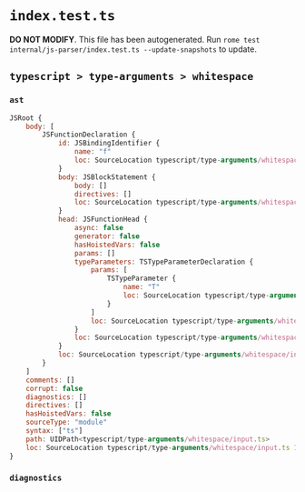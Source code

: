 # `index.test.ts`

**DO NOT MODIFY**. This file has been autogenerated. Run `rome test internal/js-parser/index.test.ts --update-snapshots` to update.

## `typescript > type-arguments > whitespace`

### `ast`

```javascript
JSRoot {
	body: [
		JSFunctionDeclaration {
			id: JSBindingIdentifier {
				name: "f"
				loc: SourceLocation typescript/type-arguments/whitespace/input.ts 1:9-1:10 (f)
			}
			body: JSBlockStatement {
				body: []
				directives: []
				loc: SourceLocation typescript/type-arguments/whitespace/input.ts 1:22-1:24
			}
			head: JSFunctionHead {
				async: false
				generator: false
				hasHoistedVars: false
				params: []
				typeParameters: TSTypeParameterDeclaration {
					params: [
						TSTypeParameter {
							name: "T"
							loc: SourceLocation typescript/type-arguments/whitespace/input.ts 1:13-1:14
						}
					]
					loc: SourceLocation typescript/type-arguments/whitespace/input.ts 1:10-1:19
				}
				loc: SourceLocation typescript/type-arguments/whitespace/input.ts 1:10-1:21
			}
			loc: SourceLocation typescript/type-arguments/whitespace/input.ts 1:0-1:24
		}
	]
	comments: []
	corrupt: false
	diagnostics: []
	directives: []
	hasHoistedVars: false
	sourceType: "module"
	syntax: ["ts"]
	path: UIDPath<typescript/type-arguments/whitespace/input.ts>
	loc: SourceLocation typescript/type-arguments/whitespace/input.ts 1:0-1:24
}
```

### `diagnostics`

```

```
